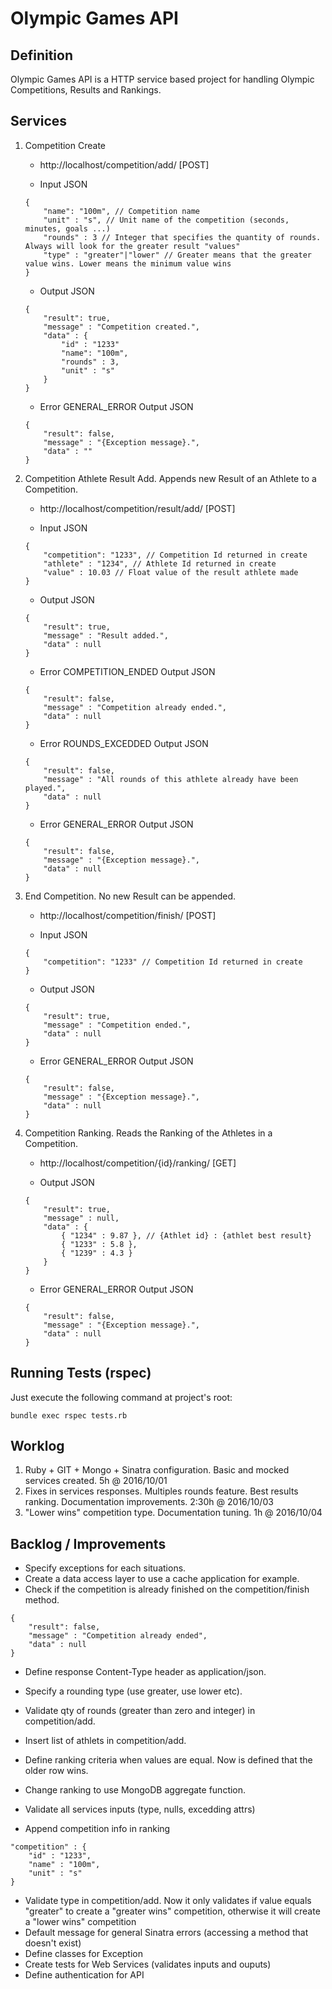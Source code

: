 # Olympic Games API

## Definition 

Olympic Games API is a HTTP service based project for handling Olympic Competitions, Results and Rankings.


## Services

1. Competition Create

	* http://localhost/competition/add/ [POST]

	* Input JSON
	```
	{
		"name": "100m", // Competition name
		"unit" : "s", // Unit name of the competition (seconds, minutes, goals ...)
		"rounds" : 3 // Integer that specifies the quantity of rounds. Always will look for the greater result "values"
		"type" : "greater"|"lower" // Greater means that the greater value wins. Lower means the minimum value wins
	}
	```

	* Output JSON

	```
	{
		"result": true,
		"message" : "Competition created.",
		"data" : {
			"id" : "1233"
			"name": "100m",
			"rounds" : 3,
			"unit" : "s"
		}
	}
	```

	* Error GENERAL_ERROR Output JSON

	```
	{
		"result": false,
		"message" : "{Exception message}.",
		"data" : ""
	}
	```

2. Competition Athlete Result Add. Appends new Result of an Athlete to a Competition.

	* http://localhost/competition/result/add/ [POST]

	* Input JSON

	```
	{
		"competition": "1233", // Competition Id returned in create
		"athlete" : "1234", // Athlete Id returned in create
		"value" : 10.03 // Float value of the result athlete made
	}
	```

	* Output JSON

	```
	{
		"result": true,
		"message" : "Result added.",
		"data" : null
	}
	```
	
	* Error COMPETITION_ENDED Output JSON

	```
	{
		"result": false,
		"message" : "Competition already ended.",
		"data" : null
	}
	```
	
	* Error ROUNDS_EXCEDDED Output JSON

	```
	{
		"result": false,
		"message" : "All rounds of this athlete already have been played.",
		"data" : null
	}
	```
	
	* Error GENERAL_ERROR Output JSON

	```
	{
		"result": false,
		"message" : "{Exception message}.",
		"data" : null
	}
	```

3. End Competition. No new Result can be appended. 

	* http://localhost/competition/finish/ [POST]

	* Input JSON

	```
	{
		"competition": "1233" // Competition Id returned in create
	}
	```

	* Output JSON

	```
	{
		"result": true,
		"message" : "Competition ended.",
		"data" : null
	}
	```

	* Error GENERAL_ERROR Output JSON

	```
	{
		"result": false,
		"message" : "{Exception message}.",
		"data" : null
	}
	```

4. Competition Ranking. Reads the Ranking of the Athletes in a Competition.

	* http://localhost/competition/{id}/ranking/ [GET]
	
	* Output JSON

	```
	{
		"result": true,
		"message" : null,
		"data" : {
			{ "1234" : 9.87 }, // {Athlet id} : {athlet best result}
			{ "1233" : 5.8 },
			{ "1239" : 4.3 }
		}
	}
	```

	* Error GENERAL_ERROR Output JSON

	```
	{
		"result": false,
		"message" : "{Exception message}.",
		"data" : null
	}
	```


## Running Tests (rspec)

Just execute the following command at project's root:

```
bundle exec rspec tests.rb
```


## Worklog

1. Ruby + GIT + Mongo + Sinatra configuration. Basic and mocked services created. 5h @ 2016/10/01
2. Fixes in services responses. Multiples rounds feature. Best results ranking. Documentation improvements. 2:30h @ 2016/10/03
3. "Lower wins" competition type. Documentation tuning. 1h @ 2016/10/04



## Backlog / Improvements

- Specify exceptions for each situations.
- Create a data access layer to use a cache application for example.
- Check if the competition is already finished on the competition/finish method.
```
{
	"result": false,
	"message" : "Competition already ended",
	"data" : null
}
```

- Define response Content-Type header as application/json.
- Specify a rounding type (use greater, use lower etc).
- Validate qty of rounds (greater than zero and integer) in competition/add.

- Insert list of athlets in competition/add.
- Define ranking criteria when values are equal. Now is defined that the older row wins.
- Change ranking to use MongoDB aggregate function.
- Validate all services inputs (type, nulls, excedding attrs)
- Append competition info in ranking 
```
"competition" : {
	"id" : "1233",
	"name" : "100m",
	"unit" : "s"
}
```
- Validate type in competition/add. Now it only validates if value equals "greater" to create a "greater wins" competition, otherwise it will create a "lower wins" competition
- Default message for general Sinatra errors (accessing a method that doesn't exist) 
- Define classes for Exception
- Create tests for Web Services (validates inputs and ouputs)
- Define authentication for API
